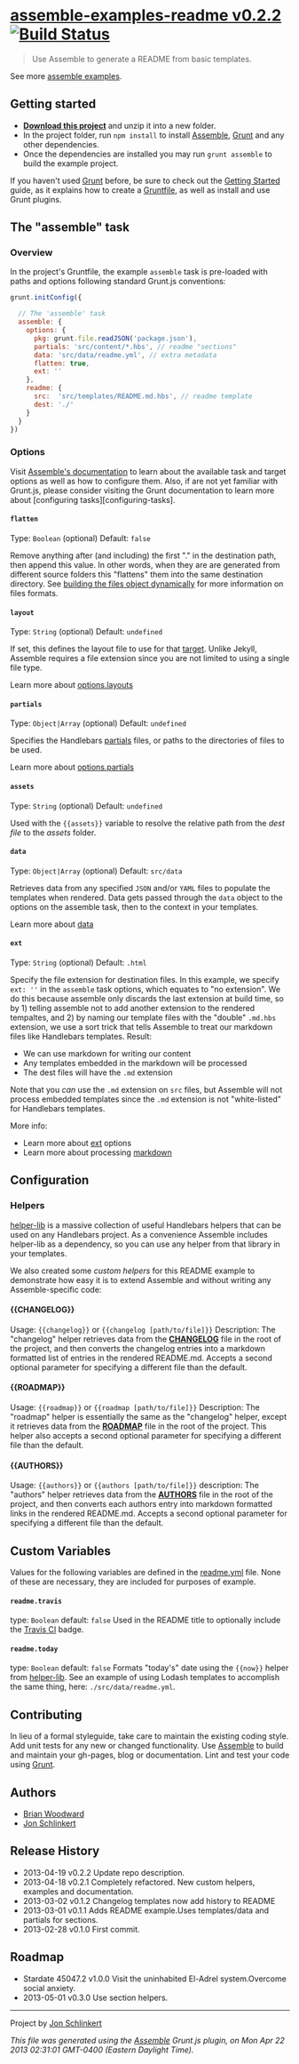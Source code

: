 # [assemble-examples-readme v0.2.2](https://github.com/assemble/assemble-examples-readme) [![Build Status](https://travis-ci.org/assemble/assemble-examples-readme.png)](https://travis-ci.org/assemble/assemble-examples-readme)

> Use Assemble to generate a README from basic templates.

See more [assemble examples][assemble-examples].

## Getting started
* **[Download this project][download]** and unzip it into a new folder.  
* In the project folder, run `npm install` to install [Assemble][assemble], [Grunt](http://gruntjs.com/) and any other dependencies.
* Once the dependencies are installed you may run `grunt assemble` to build the example project.

If you haven't used [Grunt](http://gruntjs.com/) before, be sure to check out the [Getting Started](http://gruntjs.com/getting-started) guide, as it explains how to create a [Gruntfile][gruntfile], as well as install and use Grunt plugins. 



## The "assemble" task

### Overview
In the project's Gruntfile, the example `assemble` task is pre-loaded with paths and options following standard Grunt.js conventions:

```js
grunt.initConfig({

  // The 'assemble' task
  assemble: {
    options: {
      pkg: grunt.file.readJSON('package.json'),
      partials: 'src/content/*.hbs', // readme "sections"
      data: 'src/data/readme.yml', // extra metadata
      flatten: true,
      ext: ''
    },
    readme: {
      src:  'src/templates/README.md.hbs', // readme template
      dest: './'
    }
  }
})
```


### Options
Visit [Assemble's documentation][wiki] to learn about the available task and target options as well as how to configure them. Also, if are not yet familiar with Grunt.js, please consider visiting the Grunt documentation to learn more about [configuring tasks][configuring-tasks]. 

#### `flatten`
Type: `Boolean` (optional)
Default: `false`

Remove anything after (and including) the first "." in the destination path, then append this value. In other words, when they are are generated from different source folders this "flattens" them into the same destination directory. See [building the files object dynamically][files-object] for more information on files formats.


#### `layout`
Type: `String` (optional)
Default: `undefined`

If set, this defines the layout file to use for that [target][tasks-and-targets]. Unlike Jekyll, Assemble requires a file extension since you are not limited to using a single file type.

Learn more about [options.layouts][layouts]

#### `partials`
Type: `Object|Array` (optional)
Default: `undefined` 

Specifies the Handlebars [partials][] files, or paths to the directories of files to be used. 

Learn more about [options.partials][partials]

#### `assets`
Type: `String` (optional)
Default: `undefined`

Used with the `{{assets}}` variable to resolve the relative path from the _dest file_ to the _assets_ folder.


#### `data`
Type: `Object|Array` (optional)
Default: `src/data`

Retrieves data from any specified `JSON` and/or `YAML` files to populate the templates when rendered. Data gets passed through the `data` object to the options on the assemble task, then to the context in your templates. 

Learn more about [data][data]

#### `ext`
Type: `String` (optional)
Default: `.html`

Specify the file extension for destination files.  In this example, we specify `ext: ''` in the `assemble` task options, which equates to "no extension". We do this because assemble only discards the last extension at build time, so by 1) telling assemble not to add another extension to the rendered tempaltes, and 2) by naming our template files with the "double" `.md.hbs` extension, we use a sort trick that tells Assemble to treat our markdown files like Handlebars templates. Result:

* We can use markdown for writing our content
* Any templates embedded in the markdown will be processed
* The dest files will have the `.md` extension

Note that you _can_ use the `.md` extension on `src` files, but Assemble will not process embedded templates since the `.md` extension is not "white-listed" for Handlebars templates. 

More info: 
* Learn more about [ext][options] options
* Learn more about processing [markdown][]


## Configuration

### Helpers
[helper-lib](https://github.com/assemble/helper-lib/) is a massive collection of useful Handlebars helpers that can be used on any Handlebars project. As a convenience Assemble includes helper-lib as a dependency, so you can use any helper from that library in your templates. 

We also created some _custom helpers_ for this README example to demonstrate how easy it is to extend Assemble and without writing any Assemble-specific code:

#### {{CHANGELOG}}
Usage: `{{changelog}}` or `{{changelog [path/to/file]}}` 
Description: The "changelog" helper retrieves data from the **[CHANGELOG](CHANGELOG)** file in the root of the project, and then converts the changelog entries into a markdown formatted list of entries in the rendered README.md. Accepts a second optional parameter for specifying a different file than the default.

#### {{ROADMAP}}
Usage: `{{roadmap}}` or `{{roadmap [path/to/file]}}` 
Description: The "roadmap" helper is essentially the same as the "changelog" helper, except it retrieves data from the **[ROADMAP](ROADMAP)** file in the root of the project. This helper also accepts a second optional parameter for specifying a different file than the default.

#### {{AUTHORS}}
Usage: `{{authors}}` or `{{authors [path/to/file]}}` 
description: The "authors" helper retrieves data from the **[AUTHORS](AUTHORS)** file in the root of the project, and then converts each authors entry into markdown formatted links in the rendered README.md. Accepts a second optional parameter for specifying a different file than the default.



## Custom Variables
Values for the following variables are defined in the [readme.yml](./src/data/readme.yml) file. None of these are necessary, they are included for purposes of example. 


#### `readme.travis`
type: `Boolean`
default: `false`
Used in the README title to optionally include the [Travis CI](https://travis-ci.org/) badge. 

#### `readme.today`
type: `Boolean`
default: `false`
Formats "today's" date using the `{{now}}` helper from [helper-lib](https://github.com/assemble/helper-lib/). 
See an example of using Lodash templates to accomplish the same thing, here: `./src/data/readme.yml`. 





## Contributing
In lieu of a formal styleguide, take care to maintain the existing coding style. Add unit tests for any new or changed functionality. Use [Assemble][assemble] to build and maintain your gh-pages, blog or documentation. Lint and test your code using [Grunt](http://gruntjs.com/).



## Authors
* [Brian Woodward](http://github.com/doowb)  
* [Jon Schlinkert](http://github.com/jonschlinkert)  

## Release History
* 2013-04-19    v0.2.2    Update repo description.
* 2013-04-18    v0.2.1    Completely refactored. New custom helpers, examples and documentation.
* 2013-03-02    v0.1.2    Changelog templates now add history to README
* 2013-03-01    v0.1.1    Adds README example.Uses templates/data and partials for sections.
* 2013-02-28    v0.1.0    First commit.


## Roadmap
* Stardate 45047.2    v1.0.0    Visit the uninhabited El-Adrel system.Overcome social anxiety.
* 2013-05-01    v0.3.0    Use section helpers.


---

Project by [Jon Schlinkert](http://github.com/jonschlinkert/)

_This file was generated using the [Assemble][] Grunt.js plugin, on Mon Apr 22 2013 02:31:01 GMT-0400 (Eastern Daylight Time)._

<!-- assemble links -->

[download]: https://github.com/assemble/assemble-examples-basic/archive/master.zip
[assemble]: https://github.com/assemble/assemble/
[assemble-examples]: https://github.com/assemble/assemble-examples

[wiki]: https://github.com/assemble/assemble/wiki
[data]: https://github.com/assemble/assemble/wiki/data
[layouts]: https://github.com/assemble/assemble/wiki/layouts
[markdown]: https://github.com/assemble/assemble/wiki/markdown
[options]: https://github.com/assemble/assemble/wiki/options
[partials]: https://github.com/assemble/assemble/wiki/partials


<!-- grunt links -->

[gruntfile]: http://gruntjs.com/sample-gruntfile
[configuring tasks]: http://gruntjs.com/configuring-tasks
[files-object]: http://gruntjs.com/configuring-tasks#building-the-files-object-dynamically
[tasks-and-targets]: http://gruntjs.com/configuring-tasks#task-configuration-and-targets